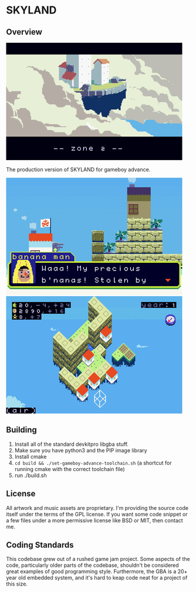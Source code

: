 # SKYLAND


## Overview

<img src="imgs_for_readme/header.png"/>

The production version of SKYLAND for gameboy advance.

<img src="imgs_for_readme/dialog.png"/>

<img src="imgs_for_readme/macro.png"/>


## Building

1) Install all of the standard devkitpro libgba stuff.
2) Make sure you have python3 and the PIP image library
3) Install cmake
4) `cd build && ./set-gameboy-advance-toolchain.sh` (a shortcut for running cmake with the correct toolchain file)
5) run ./build.sh

## License

All artwork and music assets are proprietary.
I'm providing the source code itself under the terms of the GPL license. If you want some code snippet or a few files under a more permissive license like BSD or MIT, then contact me.

## Coding Standards

This codebase grew out of a rushed game jam project. Some aspects of the code, particularly older parts of the codebase, shouldn't be considered great examples of good programming style. Furthermore, the GBA is a 20+ year old embedded system, and it's hard to keap code neat for a project of this size.
